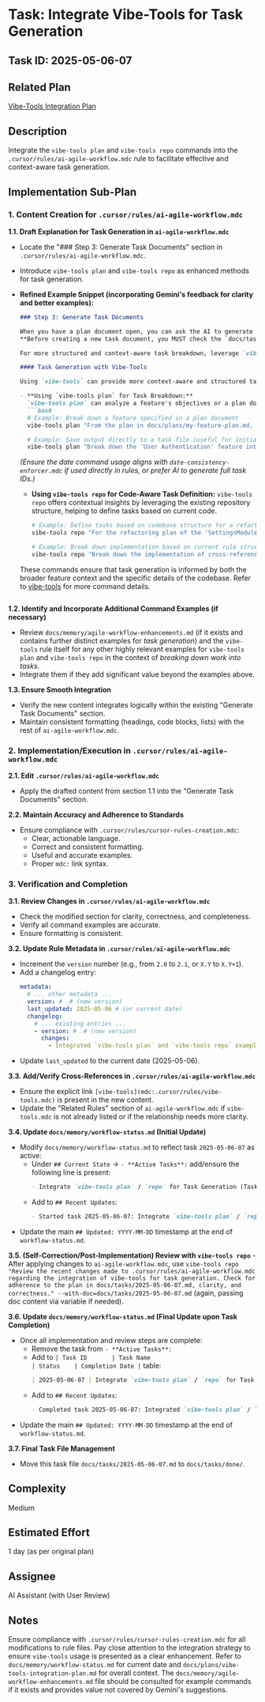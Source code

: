# Task: Integrate Vibe-Tools for Task Generation

## Task ID: 2025-05-06-07

## Related Plan
[Vibe-Tools Integration Plan](mdc:docs/plans/vibe-tools-integration-plan.md)

## Description
Integrate the `vibe-tools plan` and `vibe-tools repo` commands into the `.cursor/rules/ai-agile-workflow.mdc` rule to facilitate effective and context-aware task generation.

## Implementation Sub-Plan

### 1. Content Creation for `.cursor/rules/ai-agile-workflow.mdc`

**1.1. Draft Explanation for Task Generation in `ai-agile-workflow.mdc`**
   - Locate the "### Step 3: Generate Task Documents" section in `.cursor/rules/ai-agile-workflow.mdc`.
   - Introduce `vibe-tools plan` and `vibe-tools repo` as enhanced methods for task generation.
   - **Refined Example Snippet (incorporating Gemini's feedback for clarity and better examples):**
     ```markdown
     ### Step 3: Generate Task Documents

     When you have a plan document open, you can ask the AI to generate task documents (e.g., "Generate task documents from this plan").
     **Before creating a new task document, you MUST check the `docs/tasks/` directory for existing task files for the current date...** (existing text)

     For more structured and context-aware task breakdown, leverage `vibe-tools`:

     #### Task Generation with Vibe-Tools

     Using `vibe-tools` can provide more context-aware and structured task generation:

     - **Using `vibe-tools plan` for Task Breakdown:**
       `vibe-tools plan` can analyze a feature's objectives or a plan document to automatically suggest a breakdown into specific tasks.
       ```bash
       # Example: Break down a feature specified in a plan document
       vibe-tools plan "From the plan in docs/plans/my-feature-plan.md, generate actionable tasks for the frontend implementation phase."

       # Example: Save output directly to a task file (useful for initial task creation)
       vibe-tools plan "Break down the 'User Authentication' feature into tasks" --save-to docs/tasks/$(date +%Y-%m-%d)-01.md
       ```
       *(Ensure the date command usage aligns with `date-consistency-enforcer.mdc` if used directly in rules, or prefer AI to generate full task IDs.)*

     - **Using `vibe-tools repo` for Code-Aware Task Definition:**
       `vibe-tools repo` offers contextual insights by leveraging the existing repository structure, helping to define tasks based on current code.
       ```bash
       # Example: Define tasks based on codebase structure for a refactoring effort
       vibe-tools repo "For the refactoring plan of the 'SettingsModule', identify tasks needed to update its dependencies in 'ProfileComponent' and 'AdminPanel'."

       # Example: Break down implementation based on current rule structures
       vibe-tools repo "Break down the implementation of cross-references into discrete tasks based on the current structure of Cursor rules. Consider file paths, parsing requirements, and rendering approaches."
       ```
     These commands ensure that task generation is informed by both the broader feature context and the specific details of the codebase.
     Refer to [vibe-tools](mdc:.cursor/rules/vibe-tools.mdc) for more command details.
     ```

**1.2. Identify and Incorporate Additional Command Examples (if necessary)**
   - Review `docs/memory/agile-workflow-enhancements.md` (if it exists and contains further distinct examples for *task generation*) and the `vibe-tools` rule itself for any other highly relevant examples for `vibe-tools plan` and `vibe-tools repo` in the context of *breaking down work into tasks*.
   - Integrate them if they add significant value beyond the examples above.

**1.3. Ensure Smooth Integration**
   - Verify the new content integrates logically within the existing "Generate Task Documents" section.
   - Maintain consistent formatting (headings, code blocks, lists) with the rest of `ai-agile-workflow.mdc`.

### 2. Implementation/Execution in `.cursor/rules/ai-agile-workflow.mdc`

**2.1. Edit `.cursor/rules/ai-agile-workflow.mdc`**
   - Apply the drafted content from section 1.1 into the "Generate Task Documents" section.

**2.2. Maintain Accuracy and Adherence to Standards**
   - Ensure compliance with `.cursor/rules/cursor-rules-creation.mdc`:
     - Clear, actionable language.
     - Correct and consistent formatting.
     - Useful and accurate examples.
     - Proper `mdc:` link syntax.

### 3. Verification and Completion

**3.1. Review Changes in `.cursor/rules/ai-agile-workflow.mdc`**
   - Check the modified section for clarity, correctness, and completeness.
   - Verify all command examples are accurate.
   - Ensure formatting is consistent.

**3.2. Update Rule Metadata in `.cursor/rules/ai-agile-workflow.mdc`**
   - Increment the `version` number (e.g., from `2.0` to `2.1`, or `X.Y` to `X.Y+1`).
   - Add a changelog entry:
     ```yaml
     metadata:
       # ... other metadata ...
       version: # .# (new version)
       last_updated: 2025-05-06 # (or current date)
       changelog:
         # ... existing entries ...
         - version: # .# (new version)
           changes:
             - Integrated `vibe-tools plan` and `vibe-tools repo` examples and guidance into the "Generate Task Documents" section of the AI-Agile Workflow.
     ```
   - Update `last_updated` to the current date (2025-05-06).

**3.3. Add/Verify Cross-References in `.cursor/rules/ai-agile-workflow.mdc`**
   - Ensure the explicit link `[vibe-tools](mdc:.cursor/rules/vibe-tools.mdc)` is present in the new content.
   - Update the "Related Rules" section of `ai-agile-workflow.mdc` if `vibe-tools.mdc` is not already listed or if the relationship needs more clarity.

**3.4. Update `docs/memory/workflow-status.md` (Initial Update)**
   - Modify `docs/memory/workflow-status.md` to reflect task `2025-05-06-07` as active:
     - Under `## Current State` -> `- **Active Tasks**:` add/ensure the following line is present:
       ```markdown
       - Integrate `vibe-tools plan` / `repo` for Task Generation (Task ID: 2025-05-06-07) - Vibe-Tools Integration
       ```
     - Add to `## Recent Updates`:
       ```markdown
       - Started task 2025-05-06-07: Integrate `vibe-tools plan` / `repo` for Task Generation into `ai-agile-workflow.mdc`. (2025-05-06)
       ```
   - Update the main `## Updated: YYYY-MM-DD` timestamp at the end of `workflow-status.md`.

**3.5. (Self-Correction/Post-Implementation) Review with `vibe-tools repo`**
    - After applying changes to `ai-agile-workflow.mdc`, use `vibe-tools repo "Review the recent changes made to .cursor/rules/ai-agile-workflow.mdc regarding the integration of vibe-tools for task generation. Check for adherence to the plan in docs/tasks/2025-05-06-07.md, clarity, and correctness." --with-doc=docs/tasks/2025-05-06-07.md` (again, passing doc content via variable if needed).

**3.6. Update `docs/memory/workflow-status.md` (Final Update upon Task Completion)**
   - Once all implementation and review steps are complete:
     - Remove the task from `- **Active Tasks**:`
     - Add to `| Task ID       | Task Name                                     | Status    | Completion Date |` table:
       ```markdown
       | 2025-05-06-07 | Integrate `vibe-tools plan` / `repo` for Task Generation | Completed | 2025-05-06      |
       ```
     - Add to `## Recent Updates`:
       ```markdown
       - Completed task 2025-05-06-07: Integrated `vibe-tools plan` / `repo` for Task Generation into `ai-agile-workflow.mdc`. (2025-05-06)
       ```
   - Update the main `## Updated: YYYY-MM-DD` timestamp at the end of `workflow-status.md`.

**3.7. Final Task File Management**
   - Move this task file `docs/tasks/2025-05-06-07.md` to `docs/tasks/done/`.

## Complexity
Medium

## Estimated Effort
1 day (as per original plan)

## Assignee
AI Assistant (with User Review)

## Notes
Ensure compliance with `.cursor/rules/cursor-rules-creation.mdc` for all modifications to rule files.
Pay close attention to the integration strategy to ensure `vibe-tools` usage is presented as a clear enhancement.
Refer to `docs/memory/workflow-status.md` for current date and `docs/plans/vibe-tools-integration-plan.md` for overall context.
The `docs/memory/agile-workflow-enhancements.md` file should be consulted for example commands if it exists and provides value not covered by Gemini's suggestions.
